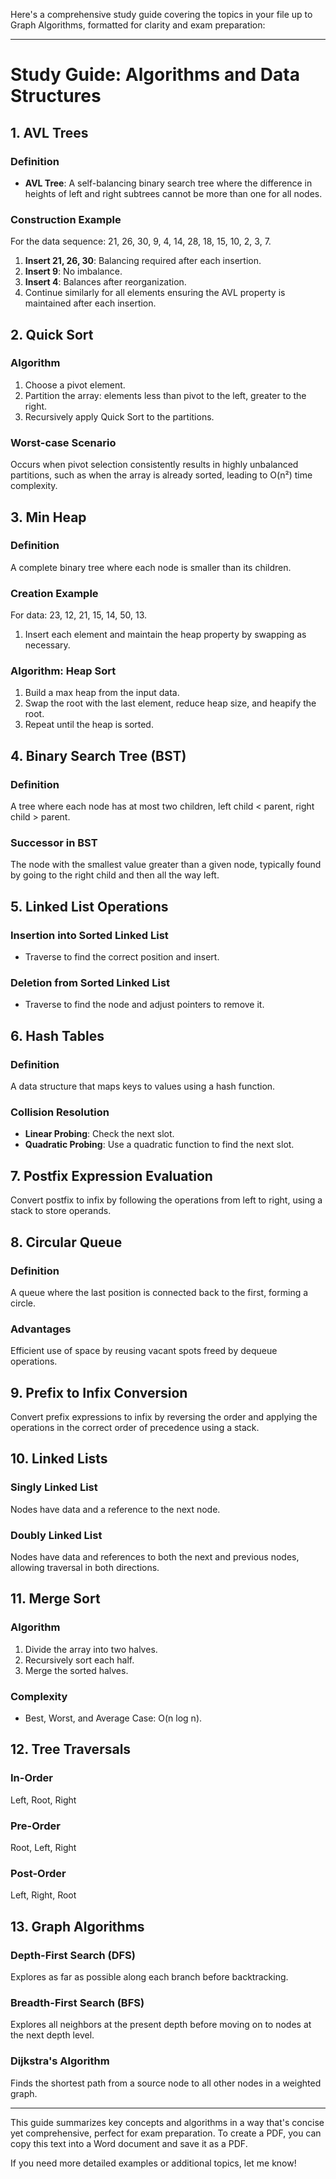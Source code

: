 
Here's a comprehensive study guide covering the topics in your file up to Graph Algorithms, formatted for clarity and exam preparation:

---

# Study Guide: Algorithms and Data Structures

## 1. AVL Trees
### Definition
- **AVL Tree**: A self-balancing binary search tree where the difference in heights of left and right subtrees cannot be more than one for all nodes.

### Construction Example
For the data sequence: 21, 26, 30, 9, 4, 14, 28, 18, 15, 10, 2, 3, 7.
1. **Insert 21, 26, 30**: Balancing required after each insertion.
2. **Insert 9**: No imbalance.
3. **Insert 4**: Balances after reorganization.
4. Continue similarly for all elements ensuring the AVL property is maintained after each insertion.

## 2. Quick Sort
### Algorithm
1. Choose a pivot element.
2. Partition the array: elements less than pivot to the left, greater to the right.
3. Recursively apply Quick Sort to the partitions.

### Worst-case Scenario
Occurs when pivot selection consistently results in highly unbalanced partitions, such as when the array is already sorted, leading to O(n²) time complexity.

## 3. Min Heap
### Definition
A complete binary tree where each node is smaller than its children.

### Creation Example
For data: 23, 12, 21, 15, 14, 50, 13.
1. Insert each element and maintain the heap property by swapping as necessary.

### Algorithm: Heap Sort
1. Build a max heap from the input data.
2. Swap the root with the last element, reduce heap size, and heapify the root.
3. Repeat until the heap is sorted.

## 4. Binary Search Tree (BST)
### Definition
A tree where each node has at most two children, left child < parent, right child > parent.

### Successor in BST
The node with the smallest value greater than a given node, typically found by going to the right child and then all the way left.

## 5. Linked List Operations
### Insertion into Sorted Linked List
- Traverse to find the correct position and insert.

### Deletion from Sorted Linked List
- Traverse to find the node and adjust pointers to remove it.

## 6. Hash Tables
### Definition
A data structure that maps keys to values using a hash function.

### Collision Resolution
- **Linear Probing**: Check the next slot.
- **Quadratic Probing**: Use a quadratic function to find the next slot.

## 7. Postfix Expression Evaluation
Convert postfix to infix by following the operations from left to right, using a stack to store operands.

## 8. Circular Queue
### Definition
A queue where the last position is connected back to the first, forming a circle.

### Advantages
Efficient use of space by reusing vacant spots freed by dequeue operations.

## 9. Prefix to Infix Conversion
Convert prefix expressions to infix by reversing the order and applying the operations in the correct order of precedence using a stack.

## 10. Linked Lists
### Singly Linked List
Nodes have data and a reference to the next node.

### Doubly Linked List
Nodes have data and references to both the next and previous nodes, allowing traversal in both directions.

## 11. Merge Sort
### Algorithm
1. Divide the array into two halves.
2. Recursively sort each half.
3. Merge the sorted halves.

### Complexity
- Best, Worst, and Average Case: O(n log n).

## 12. Tree Traversals
### In-Order
Left, Root, Right
### Pre-Order
Root, Left, Right
### Post-Order
Left, Right, Root

## 13. Graph Algorithms
### Depth-First Search (DFS)
Explores as far as possible along each branch before backtracking.
### Breadth-First Search (BFS)
Explores all neighbors at the present depth before moving on to nodes at the next depth level.
### Dijkstra's Algorithm
Finds the shortest path from a source node to all other nodes in a weighted graph.

---

This guide summarizes key concepts and algorithms in a way that's concise yet comprehensive, perfect for exam preparation. To create a PDF, you can copy this text into a Word document and save it as a PDF.

If you need more detailed examples or additional topics, let me know!